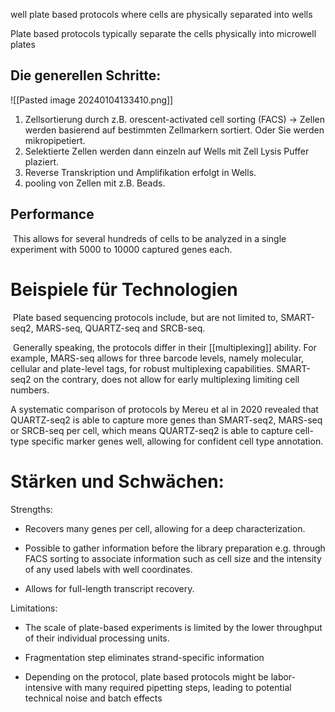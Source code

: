 
well plate based protocols where cells are physically separated into wells



Plate based protocols typically separate the cells physically into microwell plates

## Die generellen Schritte:

![[Pasted image 20240104133410.png]]

1. Zellsortierung durch z.B. orescent-activated cell sorting (FACS) -> Zellen werden basierend auf bestimmten Zellmarkern sortiert. Oder Sie werden mikropipetiert.
2. Selektierte Zellen werden dann einzeln auf Wells mit Zell Lysis Puffer plaziert.
3. Reverse Transkription und Amplifikation erfolgt in Wells.
4. pooling von Zellen mit z.B. Beads.


## Performance

 This allows for several hundreds of cells to be analyzed in a single experiment with 5000 to 10000 captured genes each.

# Beispiele für Technologien

 Plate based sequencing protocols include, but are not limited to, SMART-seq2, MARS-seq, QUARTZ-seq and SRCB-seq.

 Generally speaking, the protocols differ in their [[multiplexing]] ability. For example, MARS-seq allows for three barcode levels, namely molecular, cellular and plate-level tags, for robust multiplexing capabilities. SMART-seq2 on the contrary, does not allow for early multiplexing limiting cell numbers.

A systematic comparison of protocols by Mereu et al in 2020 revealed that QUARTZ-seq2 is able to capture more genes than SMART-seq2, MARS-seq or SRCB-seq per cell, which means QUARTZ-seq2 is able to capture cell-type specific marker genes well, allowing for confident cell type annotation.

# Stärken und Schwächen:

Strengths:

- Recovers many genes per cell, allowing for a deep characterization.
    
- Possible to gather information before the library preparation e.g. through FACS sorting to associate information such as cell size and the intensity of any used labels with well coordinates.
    
- Allows for full-length transcript recovery.
    

Limitations:

- The scale of plate-based experiments is limited by the lower throughput of their individual processing units.
    
- Fragmentation step eliminates strand-specific information 
    
- Depending on the protocol, plate based protocols might be labor-intensive with many required pipetting steps, leading to potential technical noise and batch effects
